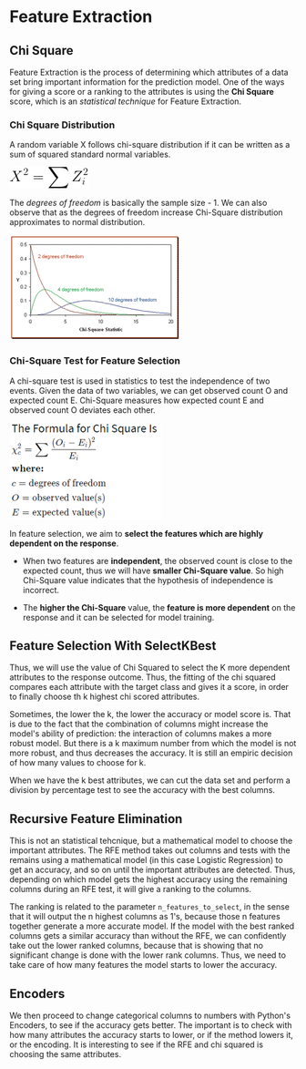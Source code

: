 # Feature Extraction

## Chi Square

Feature Extraction is the process of determining which attributes of a data set bring important information for the prediction model. One of the ways for giving a score or a ranking to the attributes is using the **Chi Square** score, which is an *statistical technique* for Feature Extraction.

### Chi Square Distribution

A random variable X follows chi-square distribution if it can be written as a sum of squared standard normal variables.

![img](res/1.png)

The *degrees of freedom* is basically the sample size - 1. We can also observe that as the degrees of freedom increase Chi-Square distribution approximates to normal distribution.

![img](res/3.gif)

### Chi-Square Test for Feature Selection

A chi-square test is used in statistics to test the independence of two events. Given the data of two variables, we can get observed count O and expected count E. Chi-Square measures how expected count E and observed count O deviates each other.

![img](res/2.png)

In feature selection, we aim to **select the features which are highly dependent on the response**.

- When two features are **independent**, the observed count is close to the expected count, thus we will have **smaller Chi-Square value**. So high Chi-Square value indicates that the hypothesis of independence is incorrect. 

- The **higher the Chi-Square** value, the **feature is more dependent** on the response and it can be selected for model training.

## Feature Selection With SelectKBest

Thus, we will use the value of Chi Squared to select the K more dependent attributes to the response outcome. Thus, the fitting of the chi squared compares each attribute with the target class and gives it a score, in order to finally choose th k highest chi scored attributes.

Sometimes, the lower the k, the lower the accuracy or model score is. That is due to the fact that the combination of columns might increase the model's ability of prediction: the interaction of columns makes a more robust model. But there is a k maximum number from which the model is not more robust, and thus decreases the accuracy. It is still an empiric decision of how many values to choose for k. 

When we have the k best attributes, we can cut the data set and perform a division by percentage test to see the accuracy with the best columns.

## Recursive Feature Elimination

This is not an statistical tehcnique, but a mathematical model to choose the important attributes. The RFE method takes out columns and tests with the remains using a mathematical model (in this case Logistic Regression) to get an accuracy, and so on until the important attributes are detected. Thus, depending on which model gets the highest accuracy using the remaining columns during an RFE test, it will give a ranking to the columns. 

The ranking is related to the parameter `n_features_to_select`, in the sense that it will output the n highest columns as 1's, because those n features together generate a more accurate model. If the model with the best ranked columns gets a similar accuracy than without the RFE, we can confidently take out the lower ranked columns, because that is showing that no significant change is done with the lower rank columns. Thus, we need to take care of how many features the model starts to lower the accuracy.

## Encoders

We then proceed to change categorical columns to numbers with Python's Encoders, to see if the accuracy gets better. The important is to check with how many attributes the accuracy starts to lower, or if the method lowers it, or the encoding. It is interesting to see if the RFE and chi squared is choosing the same attributes.

